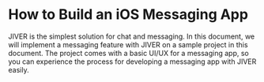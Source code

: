 # How to Build an iOS Messaging App

JIVER is the simplest solution for chat and messaging. In this document, we will implement a messaging feature with JIVER on a sample project in this document. The project comes with a basic UI/UX for a messaging app, so you can experience the process for developing a messaging app with JIVER easily. 

